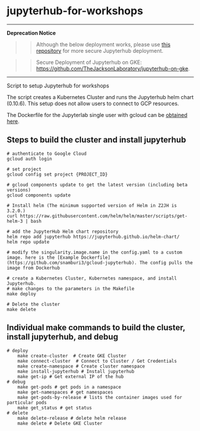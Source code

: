 # jupyterhub-for-workshops

---
**Deprecation Notice**

>> Although the below deployment works, please use [this repository](https://github.com/TheJacksonLaboratory/jupyterhub-on-gke) for more secure Jupyterhub deployment.

>> Secure Deployment of Jupyterhub on GKE: https://github.com/TheJacksonLaboratory/jupyterhub-on-gke.

---

Script to setup Jupyterhub for workshops

The script creates a Kubernetes Cluster and runs the Jupyterhub helm chart (0.10.6). This setup does not allow users to connect to GCP resources. 

The Dockerfile for the Jupyterlab single user with gcloud can be [obtained here](https://github.com/snamburi3/gcloud-jupyterhub).

## Steps to build the cluster and install jupyterhub
```
# authenticate to Google Cloud
gcloud auth login

# set project
gcloud config set project {PROJECT_ID}

# gcloud components update to get the latest version (including beta versions)
gcloud components update

# Install helm (The minimum supported version of Helm in Z2JH is 3.2.0.)
curl https://raw.githubusercontent.com/helm/helm/master/scripts/get-helm-3 | bash

# add the JupyterHub Helm chart repository 
helm repo add jupyterhub https://jupyterhub.github.io/helm-chart/
helm repo update

# modify the singularity.image.name in the config.yaml to a custom image. here is the [Example Dockerfile](https://github.com/snamburi3/gcloud-jupyterhub). The config pulls the image from Dockerhub

# create a Kubernetes Cluster, Kubernetes namespace, and install Jupyterhub. 
# make changes to the parameters in the Makefile
make deploy

# Delete the cluster
make delete
```

## Individual make commands to build the cluster, install jupyterhub, and debug
```
# deploy
    make create-cluster  # Create GKE Cluster
    make connect-cluster  # Connect to Cluster / Get Credentials
    make create-namespace # Create cluster namespace
    make install-jupyterhub # Install jupyterhub
    make get-ip # Get external IP of the hub
# debug
    make get-pods # get pods in a namespace
    make get-namespaces # get namespaces
    make get-pods-by-release # lists the container images used for particular pods
    make get_status # get status
# delete
    make delete-release # delete helm release
    make delete # Delete GKE Cluster
```
